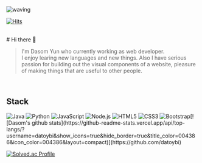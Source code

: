 <!-- ## 완전탐색

완전탐색이란 가능한 모든 경우의 수를 다 체크해서 정답을 찾는 방법.
무식하게 한다는 의미로 "Brute Force"라고도 부름

 - 단순 Brute-Force
 - 비트마스크(Bitmask)
 - 재귀 함수
 - 순열 (Permutation)
 - BFS / DFS
  

https://www.acmicpc.net/workbook/view/7770
 -->

<img src="https://camo.githubusercontent.com/0c391b5545096b63cac7def5d0f2eb5c4c43260323d456c2689cc841d2bbdf09/68747470733a2f2f63617073756c652d72656e6465722e76657263656c2e6170702f6170693f747970653d776176696e67266865696768743d32303026746578743d576176696e672126666f6e74416c69676e3d383026666f6e74416c69676e593d343026636f6c6f723d6772616469656e74" alt="waving" data-canonical-src="https://capsule-render.vercel.app/api?type=ddd&amp;height=200&amp;text=Waving!&amp;fontAlign=80&amp;fontAlignY=40&amp;color=gradient" style="max-width: 100%;">

[![Hits](https://hits.seeyoufarm.com/api/count/incr/badge.svg?url=https%3A%2F%2Fgithub.com%2Fgjbae1212%2Fhit-counter)](https://hits.seeyoufarm.com) 


<br/>
# Hi there 👋

> I'm Dasom Yun who currently working as web developer. <br/>I enjoy learing new languages and new things. Also I have serious passion for building out the visual components of a website, pleasure of making things that are useful to other people.
<br/>

## Stack

<div style="float:left">
    <img alt="Java" src ="https://img.shields.io/badge/Java-007396.svg?&style=for-the-badge&logo=Java&logoColor=white" />
    <img alt="Python" src ="https://img.shields.io/badge/Python-3776AB.svg?&style=for-the-badge&logo=Python&logoColor=white"/>
    <img alt="JavaScript" src ="https://img.shields.io/badge/JavaScript-F7DF1E.svg?&style=for-the-badge&logo=JavaScript&logoColor=white"/>
    <img alt="Node.js" src ="https://img.shields.io/badge/Node.js-339933.svg?&style=for-the-badge&logo=Node.js&logoColor=white"/>
    <img alt="HTML5" src ="https://img.shields.io/badge/HTML5-E34F26.svg?&style=for-the-badge&logo=HTML5&logoColor=white"/>
    <img alt="CSS3" src ="https://img.shields.io/badge/CSS3-1572B6.svg?&style=for-the-badge&logo=CSS3&logoColor=white"/>
    <img alt="Bootstrap" src ="https://img.shields.io/badge/Bootstrap-7952B3.svg?&style=for-the-badge&logo=Bootstrap&logoColor=white"/>
</div>

<left>
[![Dasom's github stats](https://github-readme-stats.vercel.app/api/top-langs/?username=datoybi&show_icons=true&hide_border=true&title_color=004386&icon_color=004386&layout=compact)](https://github.com/datoybi)
</left>

[![Solved.ac Profile](http://mazassumnida.wtf/api/v2/generate_badge?boj=dsy0302)](https://solved.ac/dsy0302/)